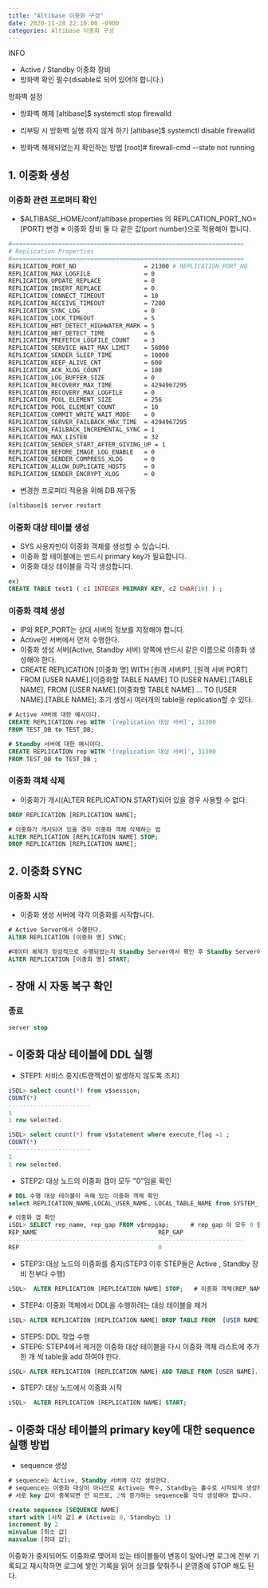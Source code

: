 ```yaml
---
title: "Altibase 이중화 구성"
date: 2020-11-28 22:10:00 -0900
categories: Altibase 이중화 구성
---
```

INFO

- Active / Standby 이중화 장비
- 방화벽 확인 필수(disable로 되어 있어야 합니다.)

방화벽 설정

- 방화벽 해제
  [altibase]$ systemctl stop firewalld

- 리부팅 시 방화벽 실행 하지 않게 하기
  [altibase]$ systemctl disable firewalld

- 방화벽 해제되었는지 확인하는 방법
  [root]# firewall-cmd --state
  not running

## 1. 이중화 생성

### 이중화 관련 프로퍼티 확인

- $ALTIBASE_HOME/conf/altibase.properties 의 REPLCATION_PORT_NO=[PORT] 변경
  ※ 이중화 장비 둘 다 같은 값(port number)으로 적용해야 합니다.

```bash
#=================================================================
# Replication Properties
#=================================================================
REPLICATION_PORT_NO                   = 21300 # REPLICATION_PORT_NO
REPLICATION_MAX_LOGFILE               = 0
REPLICATION_UPDATE_REPLACE            = 0
REPLICATION_INSERT_REPLACE            = 0
REPLICATION_CONNECT_TIMEOUT           = 10
REPLICATION_RECEIVE_TIMEOUT           = 7200
REPLICATION_SYNC_LOG                  = 0
REPLICATION_LOCK_TIMEOUT              = 5
REPLICATION_HBT_DETECT_HIGHWATER_MARK = 5
REPLICATION_HBT_DETECT_TIME           = 6
REPLICATION_PREFETCH_LOGFILE_COUNT    = 3
REPLICATION_SERVICE_WAIT_MAX_LIMIT    = 50000
REPLICATION_SENDER_SLEEP_TIME         = 10000
REPLICATION_KEEP_ALIVE_CNT            = 600
REPLICATION_ACK_XLOG_COUNT            = 100
REPLICATION_LOG_BUFFER_SIZE           = 0
REPLICATION_RECOVERY_MAX_TIME         = 4294967295
REPLICATION_RECOVERY_MAX_LOGFILE      = 0
REPLICATION_POOL_ELEMENT_SIZE         = 256
REPLICATION_POOL_ELEMENT_COUNT        = 10
REPLICATION_COMMIT_WRITE_WAIT_MODE    = 0
REPLICATION_SERVER_FAILBACK_MAX_TIME  = 4294967295
REPLICATION_FAILBACK_INCREMENTAL_SYNC = 1
REPLICATION_MAX_LISTEN                = 32
REPLICATION_SENDER_START_AFTER_GIVING_UP = 1
REPLICATION_BEFORE_IMAGE_LOG_ENABLE   = 0
REPLICATION_SENDER_COMPRESS_XLOG      = 0
REPLICATION_ALLOW_DUPLICATE_HOSTS     = 0
REPLICATION_SENDER_ENCRYPT_XLOG       = 0
```

- 변경한 프로퍼티 적용을 위해 DB 재구동

```sql
[altibase]$ server restart
```

### 이중화 대상 테이블 생성

- SYS 사용자만이 이중화 객체를 생성할 수 있습니다.
- 이중화 할 테이블에는 반드시 primary key가 필요합니다.
- 이중화 대상 테이블을 각각 생성합니다.

```sql
ex)
CREATE TABLE test1 ( c1 INTEGER PRIMARY KEY, c2 CHAR(10) ) ;
```

### 이중화 객체 생성

- IP와 REP_PORT는 상대 서버의 정보를 지정해야 합니다.
- Active인 서버에서 먼저 수행한다.
- 이중화 생성 서버(Active, Standby 서버) 양쪽에 반드시 같은 이름으로 이중화 생성해야 한다.
- CREATE REPLICATION [이중화 명] WITH [원격 서버IP], [원격 서버 PORT] FROM [USER NAME].[이중화할 TABLE NAME]  TO [USER NAME].[TABLE NAME], FROM [USER NAME].[이중화할 TABLE NAME] ... TO [USER NAME].[TABLE NAME];
  초기 생성시 여러개의 table을 replication할 수 있다.

```sql
# Active 서버에 대한 예시이다.
CREATE REPLICATION rep WITH '[replication 대상 서버]', 31300
FROM TEST_DB to TEST_DB;
```

```sql
# Standby 서버에 대한 예시이다.
CREATE REPLICATION rep WITH '[replication 대상 서버]', 31300
FROM TEST_DB to TEST_DB ;
```

### 이중화 객체 삭제

- 이중화가 개시(ALTER REPLICATION START)되어 있을 경우 사용할 수 없다.

```sql
DROP REPLICATION [REPLICATION NAME];

# 이중화가 개시되어 있을 경우 이중화 객체 삭제하는 법
ALTER REPLICATION [REPLICATOIN NAME] STOP;
DROP REPLICATION [REPLICATION NAME];
```

## 2. 이중화 SYNC

### 이중화 시작

- 이중화 생성 서버에 각각 이중화를 시작합니다.

```sql
# Active Server에서 수행한다.
ALTER REPLICATION [이중화 명] SYNC;

#데이터 복제가 정상적으로 수행되었는지 Standby Server에서 확인 후 Standby Server에서 수행
ALTER REPLICATION [이중화 명] START;
```

## -  장애 시 자동 복구 확인

### 종료

```sql
server stop
```

## -  이중화 대상 테이블에 DDL 실행

- STEP1: 서비스 중지(트랜잭션이 발생하지 않도록 조치)

```sql
iSQL> select count(*) from v$session;
COUNT(*)             
-----------------------
1                    
1 row selected.

iSQL> select count(*) from v$statement where execute_flag =1 ;
COUNT(*)             
-----------------------
1                    
1 row selected.
```

- STEP2: 대상 노드의 이중화 갭이 모두 "0"임을 확인

```sql
# DDL 수행 대상 테이블이 속해 있는 이중화 객체 확인
select REPLICATION_NAME,LOCAL_USER_NAME, LOCAL_TABLE_NAME from SYSTEM_.SYS_REPL_ITEMS_;

# 이중화 갭 확인
iSQL> SELECT rep_name, rep_gap FROM v$repgap;      # rep_gap 이 모두 0 임을 확인.
REP_NAME                                  REP_GAP              
------------------------------------------------------------------
REP                                       0
```

- STEP3: 대상 노드의 이중화를 중지(STEP3 이후 STEP들은 Active , Standby 장비 전부다 수행)

```sql
iSQL>  ALTER REPLICATION [REPLICATION NAME] STOP;   # 이중화 객체(REP_NAME) 은  STEP 2에서 확인
```

- STEP4: 이중화 객체에서 DDL을 수행하려는 대상 테이블을 제거

```sql
iSQL> ALTER REPLICATION [REPLICATION NAME] DROP TABLE FROM  [USER NAME].[이중화할 TABLE NAME] TO [USER NAME].[이중화할 TABLE NAME];
```

- STEP5: DDL 작업 수행
- STEP6: STEP4에서 제거한 이중화 대상 테이블을 다시 이중화 객체 리스트에 추가
      한 개 씩 table을 add 하여야 한다.

```sql
iSQL> ALTER REPLICATION [REPLICATION NAME] ADD TABLE FROM [USER NAME].[이중화할 TABLE NAME] to [USER NAME].[TABLE NAME];
```

- STEP7: 대상 노드에서 이중화 시작

```sql
iSQL>  ALTER REPLICATION [REPLICATION NAME] START;
```

## - 이중화 대상 테이블의 primary key에 대한 sequence 실행 방법

- sequence 생성

```sql
# sequence는 Active, Standby 서버에 각각 생성한다.
# sequence는 이중화 대상이 아니므로 Active는 짝수, Standby는 홀수로 시작되게 생성하며,
# 서로 key 값이 중복되면 안 되므로, 2씩 증가하는 sequence를 각각 생성해야 합니다.

create sequence [SEQUENCE NAME]
start with [시작 값] # (Active는 0, Standby는 1)
increment by 2
minvalue [최소 값]
maxvalue [최대 값];
```

이중화가 중지되어도 이중화로 맺어져 있는 테이블들이 변동이 일어나면 로그에 전부 기록되고 재시작하면 로그에 쌓인 기록을 읽어 싱크를 맞춰주니 운영중에 STOP 해도 된다.
